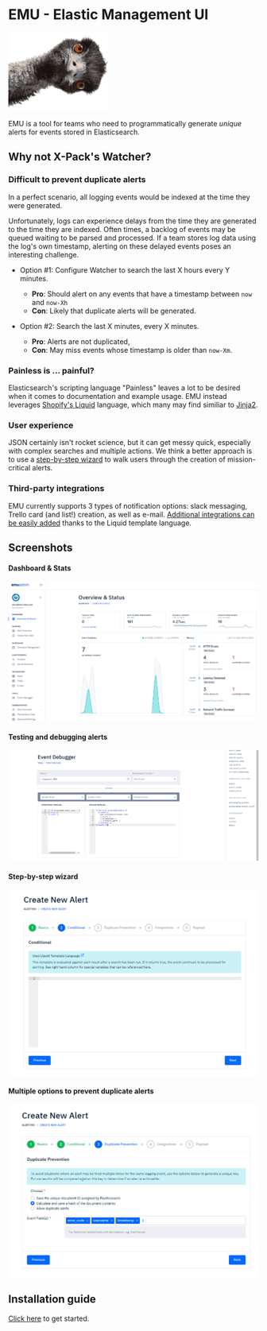 # EMU - Elastic Management UI
![](docs/emu-small.png)

EMU is a tool for teams who need to programmatically generate *unique* alerts for events stored in Elasticsearch.

## Why not X-Pack's Watcher?

### Difficult to prevent duplicate alerts
In a perfect scenario, all logging events would be indexed at the time they were generated.

Unfortunately, logs can experience delays from the time they are generated to the time they are indexed. Often times, a backlog of events may be queued waiting to be parsed and processed. If a team stores log data using the log's own timestamp, alerting on these delayed events poses an interesting challenge. 

* Option #1: Configure Watcher to search the last X hours every Y minutes. 
  * **Pro**: Should alert on any events that have a timestamp between `now` and `now-Xh`
  * **Con**: Likely that duplicate alerts will be generated. 

* Option #2: Search the last X minutes, every X minutes.
  * **Pro**: Alerts are not duplicated, 
  * **Con**: May miss events whose timestamp is older than `now-Xm`.

### Painless is ... painful?
Elasticsearch's scripting language "Painless" leaves a lot to be desired when it comes to documentation and example usage. EMU instead leverages [Shopify's Liquid](https://shopify.github.io/liquid/basics/introduction/) language, which many may find similiar to [Jinja2](https://jinja.palletsprojects.com/en/2.10.x/).

### User experience
JSON certainly isn't rocket science, but it can get messy quick, especially with complex searches and multiple actions. We think a better approach is to use a [step-by-step wizard](docs/wizard-1.PNG) to walk users through the creation of mission-critical alerts.

### Third-party integrations
EMU currently supports 3 types of notification options: slack messaging, Trello card (and list!) creation, as well as e-mail. [Additional integrations can be easily added](https://github.com/Shopify/liquid/wiki/Liquid-for-Programmers#create-your-own-tag-blocks) thanks to the Liquid template language.

## Screenshots
#### Dashboard & Stats
![](docs/dashboard.PNG)

#### Testing and debugging alerts
![](docs/debugger.PNG)

#### Step-by-step wizard 
![](docs/wizard-1.PNG)

#### Multiple options to prevent duplicate alerts
![](docs/wizard-2.PNG)

## Installation guide
[Click here](INSTALL.md) to get started.

